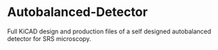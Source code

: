 # Autobalanced-Detector
Full KiCAD design and production files of a self designed autobalanced detector for SRS microscopy. 

